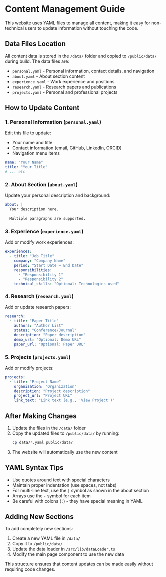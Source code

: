 # Content Management Guide

This website uses YAML files to manage all content, making it easy for non-technical users to update information without touching the code.

## Data Files Location

All content data is stored in the `/data/` folder and copied to `/public/data/` during build. The data files are:

- `personal.yaml` - Personal information, contact details, and navigation
- `about.yaml` - About section content
- `experience.yaml` - Work experience and positions
- `research.yaml` - Research papers and publications
- `projects.yaml` - Personal and professional projects

## How to Update Content

### 1. Personal Information (`personal.yaml`)
Edit this file to update:
- Your name and title
- Contact information (email, GitHub, LinkedIn, ORCID)
- Navigation menu items

```yaml
name: "Your Name"
title: "Your Title"
# ... etc
```

### 2. About Section (`about.yaml`)
Update your personal description and background:

```yaml
about: |
  Your description here.
  
  Multiple paragraphs are supported.
```

### 3. Experience (`experience.yaml`)
Add or modify work experiences:

```yaml
experiences:
  - title: "Job Title"
    company: "Company Name"
    period: "Start Date – End Date"
    responsibilities:
      - "Responsibility 1"
      - "Responsibility 2"
    technical_skills: "Optional: Technologies used"
```

### 4. Research (`research.yaml`)
Add or update research papers:

```yaml
research:
  - title: "Paper Title"
    authors: "Author List"
    status: "Conference/Journal"
    description: "Paper description"
    demo_url: "Optional: Demo URL"
    paper_url: "Optional: Paper URL"
```

### 5. Projects (`projects.yaml`)
Add or modify projects:

```yaml
projects:
  - title: "Project Name"
    organization: "Organization"
    description: "Project description"
    project_url: "Project URL"
    link_text: "Link text (e.g., 'View Project')"
```

## After Making Changes

1. Update the files in the `/data/` folder
2. Copy the updated files to `/public/data/` by running:
   ```bash
   cp data/*.yaml public/data/
   ```
3. The website will automatically use the new content

## YAML Syntax Tips

- Use quotes around text with special characters
- Maintain proper indentation (use spaces, not tabs)
- For multi-line text, use the `|` symbol as shown in the about section
- Arrays use the `-` symbol for each item
- Be careful with colons (`:`) - they have special meaning in YAML

## Adding New Sections

To add completely new sections:
1. Create a new YAML file in `/data/`
2. Copy it to `/public/data/`
3. Update the data loader in `/src/lib/dataLoader.ts`
4. Modify the main page component to use the new data

This structure ensures that content updates can be made easily without requiring code changes.

